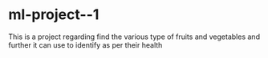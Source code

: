 # ml-project--1
This is a project regarding find the various type of fruits and vegetables and further it can use to identify as per their health 
